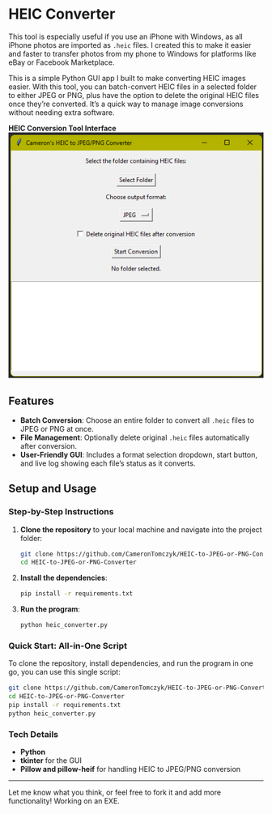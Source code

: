 
# HEIC Converter

This tool is especially useful if you use an iPhone with Windows, as all iPhone photos are imported as `.heic` files. 
I created this to make it easier and faster to transfer photos from my phone to Windows for platforms like eBay or Facebook Marketplace.

This is a simple Python GUI app I built to make converting HEIC images easier. With this tool, you can batch-convert HEIC files in a selected folder to either JPEG or PNG, plus have the option to delete the original HEIC files once they’re converted. It’s a quick way to manage image conversions without needing extra software.

**HEIC Conversion Tool Interface**  
![HEIC Conversion Tool Screenshot](screenshots/HEIC%20Conversion%20Tool%20Screenshot.png)

## Features
- **Batch Conversion**: Choose an entire folder to convert all `.heic` files to JPEG or PNG at once.
- **File Management**: Optionally delete original `.heic` files automatically after conversion.
- **User-Friendly GUI**: Includes a format selection dropdown, start button, and live log showing each file’s status as it converts.

## Setup and Usage

### Step-by-Step Instructions
1. **Clone the repository** to your local machine and navigate into the project folder:
   ```bash
   git clone https://github.com/CameronTomczyk/HEIC-to-JPEG-or-PNG-Converter.git
   cd HEIC-to-JPEG-or-PNG-Converter
   ```

2. **Install the dependencies**:
   ```bash
   pip install -r requirements.txt
   ```

3. **Run the program**:
   ```bash
   python heic_converter.py
   ```

### Quick Start: All-in-One Script
To clone the repository, install dependencies, and run the program in one go, you can use this single script:
```bash
git clone https://github.com/CameronTomczyk/HEIC-to-JPEG-or-PNG-Converter.git
cd HEIC-to-JPEG-or-PNG-Converter
pip install -r requirements.txt
python heic_converter.py
```

### Tech Details
- **Python**
- **tkinter** for the GUI
- **Pillow and pillow-heif** for handling HEIC to JPEG/PNG conversion

---

Let me know what you think, or feel free to fork it and add more functionality! Working on an EXE.
